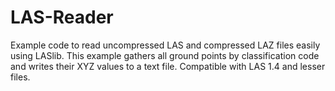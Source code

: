# LAS-Reader
Example code to read uncompressed LAS and compressed LAZ files easily using LASlib.  This example gathers all ground points by classification code and writes their XYZ values to a text file.  Compatible with LAS 1.4 and lesser files.
